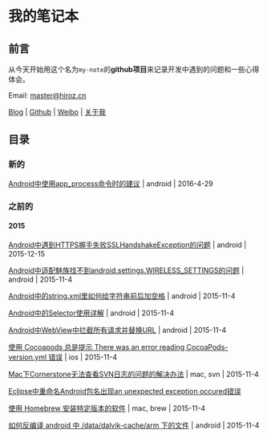 # 我的笔记本

## 前言

从今天开始用这个名为`my-note`的**github项目**来记录开发中遇到的问题和一些心得体会。

Email: master@hiroz.cn

[Blog](http://hiroz.cn) | [Github](https://github.com/cnzx219) | [Weibo](http://weibo.com/cnzx219) | [关于我](http://hiroz.cn/about-me/)

## 目录

### 新的

[Android中使用app_process命令时的建议](2015/android-app-process-command-suggestion.md) | android | 2016-4-29

### 之前的

#### 2015

[Android中遇到HTTPS握手失败SSLHandshakeException的问题](2015/android-ssl-handshake-exception.md) | android | 2015-12-15

[Android中适配魅族找不到android.settings.WIRELESS_SETTINGS的问题](2015/android-adapte-meizu-wireless-settings.md) | android | 2015-11-4

[Android中的string.xml里如何给字符串前后加空格](2015/android-add-space-in-xml.md) | android | 2015-11-4

[Android中的Selector使用详解](2015/android-selector.md) | android | 2015-11-4

[Android中WebView中拦截所有请求并替换URL](2015/android-webview-intercept-request.md) | android | 2015-11-4

[使用 Cocoapods 总是提示 There was an error reading CocoaPods-version.yml 错误](2015/cocoapods-consult-xxx-for-more-info.md) | ios | 2015-11-4

[Mac下Cornerstone无法查看SVN日志的问题的解决办法](2015/cornerstone-log-bug.md) | mac, svn | 2015-11-4

[Eclipse中重命名Android包名出现an unexpected exception occured错误](2015/rename-application-package-exception-in-eclipse.md)

[使用 Homebrew 安装特定版本的软件](2015/use-homebrew-install-special-version-software.md) | mac, brew | 2015-11-4

[如何反编译 android 中 /data/dalvik-cache/arm 下的文件](2015/decompile-dalvik-cache.md) | android | 2015-11-4
